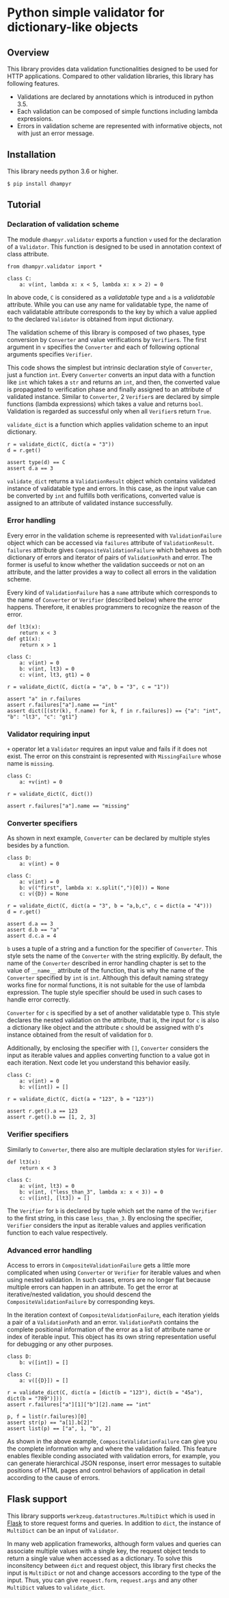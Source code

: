# Python simple validator for dictionary-like objects

## Overview

This library provides data validation functionalities designed to be used for HTTP applications. Compared to other validation libraries, this library has following features.

- Validations are declared by annotations which is introduced in python 3.5.
- Each validation can be composed of simple functions including lambda expressions.
- Errors in validation scheme are represented with informative objects, not with just an error message.

## Installation

This library needs python 3.6 or higher.

```
$ pip install dhampyr
```

## Tutorial

### Declaration of validation scheme

The module `dhampyr.validator` exports a function `v` used for the declaration of a `Validator`. This function is designed to be used in annotation context of class attribute.

```
from dhampyr.validator import *

class C:
    a: v(int, lambda x: x < 5, lambda x: x > 2) = 0
```

In above code, `C` is considered as a *validatable* type and `a` is a *validatable* attribute. While you can use any name for validatable type, the name of each validatable attribute corresponds to the key by which a value applied to the declared `Validator` is obtained from input dictionary.

The validation scheme of this library is composed of two phases, type conversion by `Converter` and value verifications by `Verifier`s. The first argument in `v` specifies the `Converter` and each of following optional arguments specifies `Verifier`. 

This code shows the simplest but intrinsic declaration style of `Converter`, just a function `int`. Every `Converter` converts an input data with a function like `int` which takes a `str` and returns an `int`, and then, the converted value is propagated to verification phase and finally assigned to an attribute of validated instance. Similar to `Converter`, 2 `Verifier`s are declared by simple functions (lambda expressions) which takes a value and returns `bool`. Validation is regarded as successful only when all `Verifier`s return `True`.

`validate_dict` is a function which applies validation scheme to an input dictionary.

```
r = validate_dict(C, dict(a = "3"))
d = r.get()

assert type(d) == C
assert d.a == 3
```

`validate_dict` returns a `ValidationResult` object which contains validated instance of validatable type and errors. In this case, as the input value can be converted by `int` and fulfills both verifications, converted value is assigned to an attribute of validated instance successfully.

### Error handling

Every error in the validation scheme is repreesented with `ValidationFailure` object which can be accessed via `failures` attribute of `ValidationResult`. `failures` attribute gives `CompositeValidationFailure` which behaves as both dictionary of errors and iterator of pairs of `ValidationPath` and error. The former is useful to know whether the validation succeeds or not on an attribute, and the latter provides a way to collect all errors in the validation scheme.

Every kind of `ValidationFailure` has a `name` attribute which corresponds to the name of `Converter` or `Verifier` (described below) where the error happens. Therefore, it enables programmers to recognize the reason of the error.

```
def lt3(x):
    return x < 3
def gt1(x):
    return x > 1

class C:
    a: v(int) = 0
    b: v(int, lt3) = 0
    c: v(int, lt3, gt1) = 0

r = validate_dict(C, dict(a = "a", b = "3", c = "1"))

assert "a" in r.failures
assert r.failures["a"].name == "int"
assert dict([(str(k), f.name) for k, f in r.failures]) == {"a": "int", "b": "lt3", "c": "gt1"}
```

### Validator requiring input

`+` operator let a `Validator` requires an input value and fails if it does not exist. The error on this constraint is represented with `MissingFailure` whose name is `missing`.

```
class C:
    a: +v(int) = 0

r = validate_dict(C, dict())

assert r.failures["a"].name == "missing"
```

### Converter specifiers

As shown in next example, `Converter` can be declared by multiple styles besides by a function.

```
class D:
    a: v(int) = 0

class C:
    a: v(int) = 0
    b: v(("first", lambda x: x.split(",")[0])) = None
    c: v({D}) = None

r = validate_dict(C, dict(a = "3", b = "a,b,c", c = dict(a = "4")))
d = r.get()

assert d.a == 3
assert d.b == "a"
assert d.c.a = 4
```

`b` uses a tuple of a string and a function for the specifier of `Converter`. This style sets the name of the `Converter` with the string explicitly. By default, the name of the `Converter` described in error handling chapter is set to the value of `__name__` attribute of the function, that is why the name of the `Converter` specified by `int` is `int`. Although this default naming strategy works fine for normal functions, it is not suitable for the use of lambda expression. The tuple style specifier should be used in such cases to handle error correctly.

`Converter` for `c` is specified by a set of another validatable type `D`. This style declares the nested validation on the attribute, that is, the input for `c` is also a dictionary like object and the attribute `c` should be assigned with `D`'s instance obtained from the result of validation for `D`.

Additionally, by enclosing the specifier with `[]`, `Converter` considers the input as iterable values and applies converting function to a value got in each iteration. Next code let you understand this behavior easily.

```
class C:
    a: v(int) = 0
    b: v([int]) = []

r = validate_dict(C, dict(a = "123", b = "123"))

assert r.get().a == 123
assert r.get().b == [1, 2, 3]
```

### Verifier specifiers

Similarly to `Converter`, there also are multiple declaration styles for `Verifier`. 

```
def lt3(x):
    return x < 3

class C:
    a: v(int, lt3) = 0
    b: v(int, ("less_than_3", lambda x: x < 3)) = 0
    c: v([int], [lt3]) = []
```

The `Verifier` for `b` is declared by tuple which set the name of the `Verifier` to the first string, in this case `less_than_3`. By enclosing the specifier, `Verifier` considers the input as iterable values and applies verification function to each value respectively.

### Advanced error handling

Access to errors in `CompositeValidationFailure` gets a little more complicated when using `Converter` or `Verifier` for iterable values and when using nested validation. In such cases, errors are no longer flat because multiple errors can happen in an attribute. To get the error at iterative/nested validation, you should descend the `CompositeValidationFailure` by corresponding keys.

In the iteration context of `CompositeValidationFailure`, each iteration yields a pair of a `ValidationPath` and an error. `ValidationPath` contains the complete positional information of the error as a list of attribute name or index of iterable input. This object has its own string representation useful for debugging or any other purposes.

```
class D:
    b: v([int]) = []

class C:
    a: v([{D}]) = []

r = validate_dict(C, dict(a = [dict(b = "123"), dict(b = "45a"), dict(b = "789")]))
assert r.failures["a"][1]["b"][2].name == "int"

p, f = list(r.failures)[0]
assert str(p) == "a[1].b[2]"
assert list(p) == ["a", 1, "b", 2]
```

As shown in the above example, `CompositeValidationFailure` can give you the complete information why and where the validation failed. This feature enables flexible conding associated with validation errors, for example, you can generate hierarchical JSON response, insert error messages to suitable positions of HTML pages and control behaviors of application in detail according to the cause of errors.

## Flask support

This library supports `werkzeug.datastructures.MultiDict` which is used in [Flask](http://flask.pocoo.org/docs/1.0/) to store request forms and queries. In addition to `dict`, the instance of `MultiDict` can be an input of `Validator`.

In many web application frameworks, although form values and queries can associate multiple values with a single key, the request object tends to return a single value when accessed as a dictionary. To solve this inconsitency between `dict` and request object, this library first checks the input is `MultiDict` or not and change accessors according to the type of the input. Thus, you can give `request.form`, `request.args` and any other `MultiDict` values to `validate_dict`.
